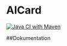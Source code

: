 # AICard
[![Java CI with Maven](https://github.com/fh-erfurt/aiCard/workflows/Java%20CI%20with%20Maven/badge.svg)](https://github.com/fh-erfurt/aiCard/actions)

##Dokumentation
